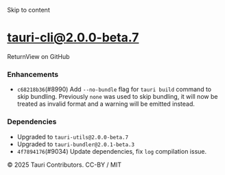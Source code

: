 Skip to content
# tauri-cli@2.0.0-beta.7
ReturnView on GitHub
### Enhancements
  * `c68218b36`(#8990) Add `--no-bundle` flag for `tauri build` command to skip bundling. Previously `none` was used to skip bundling, it will now be treated as invalid format and a warning will be emitted instead.


### Dependencies
  * Upgraded to `tauri-utils@2.0.0-beta.7`
  * Upgraded to `tauri-bundler@2.0.1-beta.3`
  * `4f7894176`(#9034) Update dependencies, fix `log` compilation issue.


© 2025 Tauri Contributors. CC-BY / MIT
